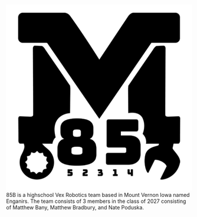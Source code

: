 <img src="docs/asset/logo.jpg">
85B is a highschool Vex Robotics team based in Mount Vernon Iowa named Enganirs. The team consists of 3 members in the class of 2027 consisting of Matthew Bany, Matthew Bradbury, and Nate Poduska.
